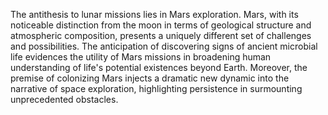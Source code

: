 
The antithesis to lunar missions lies in Mars exploration. Mars, with its noticeable distinction from the moon in terms of geological structure and atmospheric composition, presents a uniquely different set of challenges and possibilities. The anticipation of discovering signs of ancient microbial life evidences the utility of Mars missions in broadening human understanding of life's potential existences beyond Earth. Moreover, the premise of colonizing Mars injects a dramatic new dynamic into the narrative of space exploration, highlighting persistence in surmounting unprecedented obstacles.

